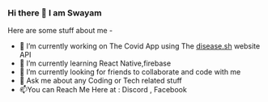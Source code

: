 ### Hi there 👋 I am Swayam

Here are some stuff about me -

- 🔭 I’m currently working on The Covid App using The [disease.sh](https://disease.sh/) website API
- 🌱 I’m currently learning React Native,firebase
- 👯 I’m currently looking for friends to collaborate and code with me 
- 💬 Ask me about any Coding or Tech related stuff
- 📫You can Reach Me Here at : Discord , Facebook


